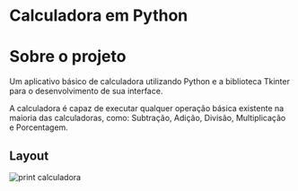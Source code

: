 # Calculadora em Python

# Sobre o projeto

Um aplicativo básico de calculadora utilizando Python e a biblioteca Tkinter para o desenvolvimento de sua interface.

A calculadora é capaz de executar qualquer operação básica existente na maioria das calculadoras, como: Subtração, Adição, Divisão, Multiplicação e Porcentagem.

## Layout 

![print calculadora](https://github.com/GabrielFillip/calculadora/assets/142547884/278065c9-61be-44b1-b9f2-70e40b674f19)
